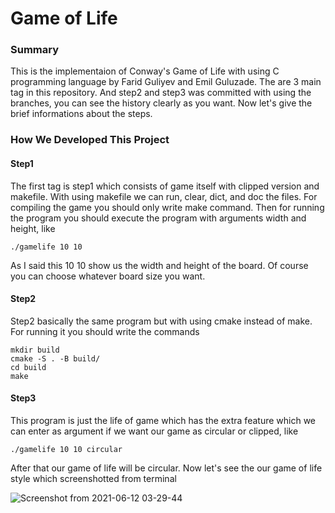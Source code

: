 # Game of Life

### Summary
This is the implementaion of Conway's Game of Life with using C programming language by Farid Guliyev and Emil Guluzade. The are 3 main tag in this repository. And step2 and step3 was committed with using the branches, you can see the history clearly as you want. Now let's give the brief informations about the steps.

### How We Developed This Project
#### Step1
The first tag is step1 which consists of game itself with clipped version and makefile. With using makefile we can run, clear, dict, and doc the files. For compiling the game you should only write make command. Then for running the program you should execute the program with arguments width and height, like
```
./gamelife 10 10
```
As I said this 10 10 show us the width and height of the board. Of course you can choose whatever board size you want.
#### Step2

Step2 basically the same program but with using cmake instead of make. For running it you should write the commands
```
mkdir build
cmake -S . -B build/
cd build
make
```
#### Step3
This program is just the life of game which has the extra feature which we can enter as argument if we want our game as circular or clipped, like
```
./gamelife 10 10 circular
```
After that our game of life will be circular. Now let's see the our game of life style which screenshotted from terminal

![Screenshot from 2021-06-12 03-29-44](https://user-images.githubusercontent.com/56725845/121757402-7661ff00-cb2e-11eb-9673-80b22abb1ede.png)

